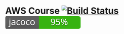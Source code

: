 AWS Course [![Build Status](https://travis-ci.org/RomekRJM/AwsCourse.svg?branch=master)](https://travis-ci.org/RomekRJM/AwsCourse) ![Test Coverage](jacoco.svg)
=================================
